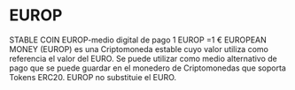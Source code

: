 # EUROP
STABLE COIN  EUROP-medio digital de pago 1 EUROP =1 € EUROPEAN MONEY (EUROP) es una Criptomoneda estable cuyo valor utiliza como referencia el valor del EURO. Se puede utilizar como medio alternativo de pago que se puede guardar en el monedero de Criptomonedas que soporta Tokens ERC20. EUROP no substituie el EURO.
